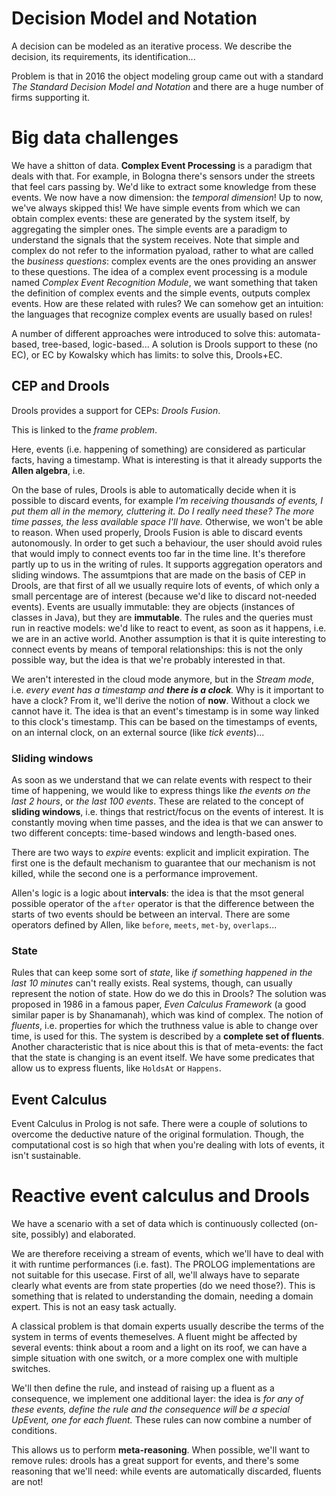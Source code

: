 # Decision Model and Notation

A decision can be modeled as an iterative process. We describe the decision, its requirements, its identification...

Problem is that in 2016 the object modeling group came out with a standard *The Standard Decision Model and Notation* and there are a huge number of firms supporting it.

# Big data challenges

We have a shitton of data. **Complex Event Processing** is a paradigm that deals with that. For example, in Bologna there's sensors under the streets that feel cars passing by. We'd like to extract some knowledge from these events. We now have a now dimension: the *temporal dimension*! Up to now, we've always skipped this! We have simple events from which we can obtain complex events: these are generated by the system itself, by aggregating the simpler ones. The simple events are a paradigm to understand the signals that the system receives. Note that simple and complex do not refer to the information pyaload, rather to what are called the *business questions*: complex events are the ones providing an answer to these questions. The idea of a complex event processing is a module named *Complex Event Recognition Module*, we want something that taken the definition of complex events and the simple events, outputs complex events. How are these related with rules? We can somehow get an intuition: the languages that recognize complex events are usually based on rules!

A number of different approaches were introduced to solve this: automata-based, tree-based, logic-based... A solution is Drools support to these (no EC), or EC by Kowalsky which has limits: to solve this, Drools+EC.

## CEP and Drools

Drools provides a support for CEPs: *Drools Fusion*.

This is linked to the *frame problem*.

Here, events (i.e. happening of something) are considered as particular facts, having a timestamp. What is interesting is that it already supports the **Allen algebra**, i.e. 

On the base of rules, Drools is able to automatically decide when it is possible to discard events, for example *I'm receiving thousands of events, I put them all in the memory, cluttering it. Do I really need these? The more time passes, the less available space I'll have.* Otherwise, we won't be able to reason. When used properly, Drools Fusion is able to discard events autonomously. In order to get such a behaviour, the user should avoid rules that would imply to connect events too far in the time line. It's therefore partly up to us in the writing of rules. It supports aggregation operators and sliding windows. The assumtpions that are made on the basis of CEP in Drools, are that first of all we usually require lots of events, of which only a small percentage are of interest (because we'd like to discard not-needed events). Events are usually immutable: they are objects (instances of classes in Java), but they are **immutable**. The rules and the queries must run in reactive models: we'd like to react to event, as soon as it happens, i.e. we are in an active world. Another assumption is that it is quite interesting to connect events by means of temporal relationships: this is not the only possible way, but the idea is that we're probably interested in that. 

We aren't interested in the cloud mode anymore, but in the *Stream mode*, i.e. *every event has a timestamp and **there is a clock**.* Why is it important to have a clock? From it, we'll derive the notion of **now**. Without a clock we cannot have it. The idea is that an event's timestamp is in some way linked to this clock's timestamp. This can be based on the timestamps of events, on an internal clock, on an external source (like *tick events*)...

### Sliding windows

As soon as we understand that we can relate events with respect to their time of happening, we would like to express things like *the events on the last 2 hours*, or *the last 100 events*. These are related to the concept of **sliding windows**, i.e. things that restrict/focus on the events of interest. It is constantly moving when time passes, and the idea is that we can answer to two different concepts: time-based windows and length-based ones. 

There are two ways to *expire* events: explicit and implicit expiration. The first one is the default mechanism to guarantee that our mechanism is not killed, while the second one is a performance improvement.

Allen's logic is a logic about **intervals**: the idea is that the msot general possible operator of the `after` operator is that the difference between the starts of two events should be between an interval. There are some operators defined by Allen, like `before`, `meets`, `met-by`, `overlaps`...

### State

Rules that can keep some sort of *state*, like *if something happened in the last 10 minutes* can't really exists. Real systems, though, can usually represent the notion of state. How do we do this in Drools? The solution was proposed in 1986 in a famous paper, *Even Calculus Framework* (a good similar paper is by Shanamanah), which was kind of complex. The notion of *fluents*, i.e. properties for which the truthness value is able to change over time, is used for this. The system is described by a **complete set of fluents**. Another characteristic that is nice about this is that of meta-events: the fact that the state is changing is an event itself. We have some predicates that allow us to express fluents, like `HoldsAt` or `Happens`.

## Event Calculus

Event Calculus in Prolog is not safe. There were a couple of solutions to overcome the deductive nature of the original formulation. Though, the computational cost is so high that when you're dealing with lots of events, it isn't sustainable.

# Reactive event calculus and Drools

We have a scenario with a set of data which is continuously collected (on-site, possibly) and elaborated.

We are therefore receiving a stream of events, which we'll have to deal with it with runtime performances (i.e. fast). The PROLOG implementations are not suitable for this usecase. First of all, we'll always have to separate clearly what events are from state properties (do we need those?). This is something that is related to understanding the domain, needing a domain expert. This is not an easy task actually.

A classical problem is that domain experts usually describe the terms of the system in terms of events themeselves. A fluent might be affected by several events: think about a room and a light on its roof, we can have a simple situation with one switch, or a more complex one with multiple switches. 

We'll then define the rule, and instead of raising up a fluent as a consequence, we implement one additional layer: the idea is *for any of these events, define the rule and the consequence will be a special UpEvent, one for each fluent.* These rules can now combine a number of conditions. 

This allows us to perform **meta-reasoning**. When possible, we'll want to remove rules: drools has a great support for events, and there's some reasoning that we'll need: while events are automatically discarded, fluents are not!









